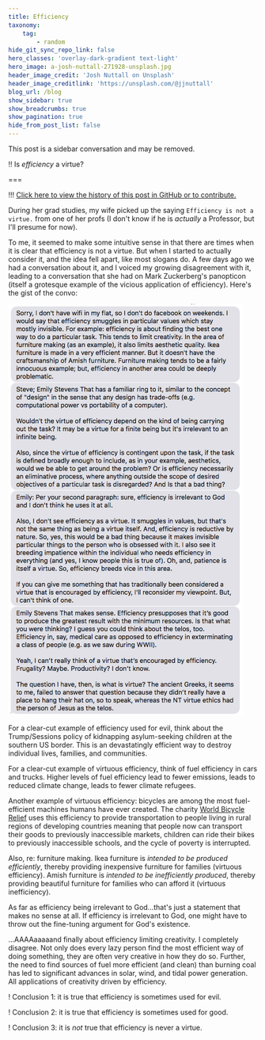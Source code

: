 ```yaml
---
title: Efficiency
taxonomy:
    tag:
        - random
hide_git_sync_repo_link: false
hero_classes: 'overlay-dark-gradient text-light'
hero_image: a-josh-nuttall-271928-unsplash.jpg
header_image_credit: 'Josh Nuttall on Unsplash'
header_image_creditlink: 'https://unsplash.com/@jjnuttall'
blog_url: /blog
show_sidebar: true
show_breadcrumbs: true
show_pagination: true
hide_from_post_list: false
---
```


This post is a sidebar conversation and may be removed.

!! Is *efficiency* a virtue?

===

!!! [Click here to view the history of this post in GitHub or to contribute.](https://github.com/cmadland/phd/commits/master/pages/01.blog/efficiency/item.md)

During her grad studies, my wife picked up the saying `Efficiency is not a virtue.` from one of her profs (I don't know if he is *actually* a Professor, but I'll presume for now).

To me, it seemed to make some intuitive sense in that there are times when it is clear that efficiency is not a virtue. But when I started to actually consider it, and the idea fell apart, like most slogans do. A few days ago we had a conversation about it, and I voiced my growing disagreement with it, leading to a conversation that she had on Mark Zuckerberg's panopticon (itself a grotesque example of the vicious application of efficiency). Here's the gist of the convo:

![Efficiency Convo](efficiency-convo.png)

For a clear-cut example of efficiency used for evil, think about the Trump/Sessions policy of kidnapping asylum-seeking children at the southern US border. This is an devastatingly efficient way to destroy individual lives, families, and communities.

For a clear-cut example of virtuous efficiency, think of fuel efficiency in cars and trucks. Higher levels of fuel efficiency lead to fewer emissions, leads to reduced climate change, leads to fewer climate refugees.

Another example of virtuous efficiency: bicycles are among the most fuel-efficient machines humans have ever created. The charity [World Bicycle Relief](https://worldbicyclerelief.org/en/) uses this efficiency to provide transportation to people living in rural regions of developing countries meaning that people now can transport their goods to previously inaccessible markets, children can ride their bikes to previously inaccessible schools, and the cycle of poverty is interrupted.

Also, re: furniture making. Ikea furniture is *intended to be produced efficiently*, thereby providing inexpensive furniture for families (virtuous efficiency). Amish furniture is *intended to be inefficiently produced*, thereby providing beautiful furniture for families who can afford it (virtuous inefficiency).

As far as efficiency being irrelevant to God...that's just a statement that makes no sense at all. If efficiency is irrelevant to God, one might have to throw out the fine-tuning argument for God's existence.

…AAAAaaaaand finally about efficiency limiting creativity. I completely disagree. Not only does every lazy person find the most efficient way of doing something, they are often very creative in how they do so. Further, the need to find sources of fuel more efficient (and clean) than burning coal has led to significant advances in solar, wind, and tidal power generation. All applications of creativity driven by efficiency.

! Conclusion 1: it is true that efficiency is sometimes used for evil.

! Conclusion 2: it is true that efficiency is sometimes used for good.

! Conclusion 3: it is *not* true that efficiency is never a virtue.
